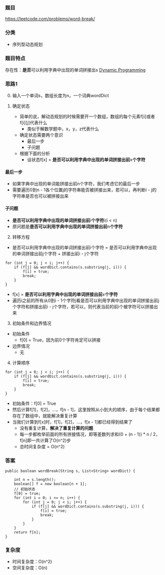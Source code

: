 ### 题目
https://leetcode.com/problems/word-break/

### 分类
* 序列型动态规划

### 题目特点
存在性：**是否**可以利用字典中出现的单词拼接出s [Dynamic Programming](https://github.com/HolmesJJ/CS2040S-Data-Structures-and-Algorithms/wiki/Dynamic-Programming)

### 思路1
0. 输入一个单词s，数组长度为n，一个词典wordDict

1. 确定状态
    * 简单的说，解动态规划的时候需要开一个数组，数组的每个元素f[i]或者f[i][j]代表什么
        * 类似于解数学题中，x，y，z代表什么  
    * 确定状态需要两个意识
        * 最后一步
        * 子问题
    * 根据下面的分析
        * 设状态f[x] = **是否可以利用字典中出现的单词拼接出前**x**个字符**

#### 最后一步
* 如果字典中出现的单词能拼接出前n个字符，我们考虑它的最后一步
* 需要遍历0到n - 1各个位置j的字符串能否被拼接出来，若可以，再判断i - j的字符串是否也可以被拼接出来

#### 子问题
* **是否可以利用字典中出现的单词拼接出前**i**个字符**i(i < n)
* 原问题是**是否可以利用字典中出现的单词拼接出前**n**个字符**

2. 转移方程
* 是否可以利用字典中出现的单词拼接出前i个字符 = 是否可以利用字典中出现的单词拼接出前j个字符 + 拼接出前i - j个字符
```
for (int j = 0; j < i; j++) {
    if (f[j] && wordDict.contains(s.substring(j, i))) {
        f[i] = true;
        break;
    }
}
```
* f[x] = **是否可以利用字典中出现的单词拼接出前**x**个字符**
* 遍历i之前的所有从0到i - 1个字符j看是否可以利用字典中出现的单词拼接出前j个字符和拼接出前i - j个字符，若可以，则代表当前的前i个被字符可以拼接出来

3. 初始条件和边界情况
* 初始条件
    * f[0] = True，因为前0个字符肯定可以拼接
* 边界情况
    * 无

4. 计算顺序
```
for (int j = 0; j < i; j++) {
    if (f[j] && wordDict.contains(s.substring(j, i))) {
        f[i] = true;
        break;
    }
}
```
* 初始条件：f[0] = True
* 然后计算f[1]，f[2]，...，f[n - 1]，这里按照从小到大的顺序，由于每个结果都存在了数组中，就能解决重复计算
* 当我们计算到f[x]时，f[1]，f[2]，...，f[x - 1]都已经得到结果了
    * 没有重复计算，**解决了重复计算的问题**
    * 每一步都枚举前面的所有拼接情况，即等差数列求和(0 + (n - 1)) * n / 2，f[n]即一共计算了O(n^2)步
    * 总时间复杂度 = O(n^2)

### 答案
```
public boolean wordBreak(String s, List<String> wordDict) {

    int n = s.length();
    boolean[] f = new boolean[n + 1];
    // 初始状态
    f[0] = true;
    for (int i = 0; i <= n; i++) {
        for (int j = 0; j < i; j++) {
            if (f[j] && wordDict.contains(s.substring(j, i))) {
                f[i] = true;
                break;
            }
        }
    }
    return f[n];
}
```

### 复杂度
* 时间复杂度：O(n^2)
* 空间复杂度：O(n)

